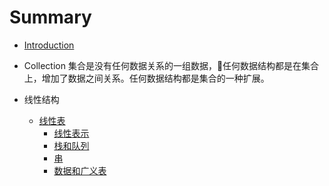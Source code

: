 # Summary

* [Introduction](README.md)
* Collection
    集合是没有任何数据关系的一组数据，任何数据结构都是在集合上，增加了数据之间关系。任何数据结构都是集合的一种扩展。

* 线性结构
  * [线性表](line/line.md)
    * [线性表示](line/array_list.md)
    * [栈和队列](line/stack_and_queue.md)
    * [串](line/string.md)
    * [数据和广义表](line/array_and_list.md)
    
